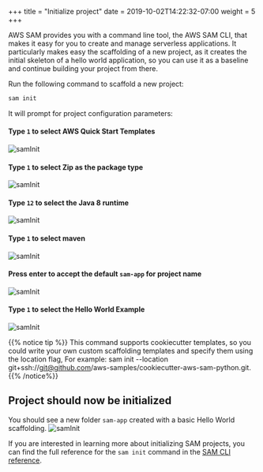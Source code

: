 +++
title = "Initialize project"
date = 2019-10-02T14:22:32-07:00
weight = 5
+++

AWS SAM provides you with a command line tool, the AWS SAM CLI, that makes it easy for you to create and manage serverless applications. It particularly makes easy the scaffolding of a new project, as it creates the initial skeleton of a hello world application, so you can use it as a baseline and continue building your project from there. 

Run the following command to scaffold a new project:
```bash
sam init
```

It will prompt for project configuration parameters: 

#### Type `1` to select AWS Quick Start Templates
![samInit](/images/java/chapter1/init/quick-start-template.png)

#### Type `1` to select Zip as the package type
![samInit](/images/java/chapter1/init/package-type.png)

#### Type `12` to select the Java 8 runtime
![samInit](/images/java/chapter1/init/runtime.png)

#### Type `1` to select maven 
![samInit](/images/java/chapter1/init/maven.png)

#### Press enter to accept the default `sam-app` for project name
![samInit](/images/java/chapter1/init/default-project-name.png)

#### Type `1` to select the Hello World Example
![samInit](/images/java/chapter1/init/hello-world-example.png)

{{% notice tip %}}
This command supports cookiecutter templates, so you could write your own custom scaffolding templates and specify them using the location flag, For example: sam init --location git+ssh://git@github.com/aws-samples/cookiecutter-aws-sam-python.git.
{{% /notice%}}

## Project should now be initialized

You should see a new folder `sam-app` created with a basic Hello World scaffolding.
![samInit](/images/java/chapter1/init/project-layout.png)

If you are interested in learning more about initializing SAM projects, you can find the full reference for the `sam init` command in the [SAM CLI reference](https://docs.aws.amazon.com/serverless-application-model/latest/developerguide/sam-cli-command-reference-sam-init.html).
